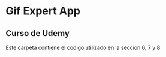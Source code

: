 # Gif Expert App

## Curso de Udemy

Este carpeta contiene el codigo utilizado en la seccion 6, 7 y 8